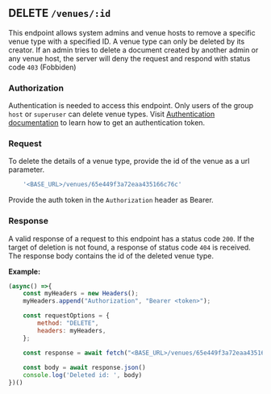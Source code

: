 ## DELETE `/venues/:id`

This endpoint allows system admins and venue hosts to remove a specific venue type with a specified ID. A venue type can only be deleted by its creator. If an admin tries to delete a document created by another admin or any venue host, the server will deny the request and respond with status code `403` (Fobbiden)

### Authorization
Authentication is needed to access this endpoint. Only users of the group `host` or `superuser` can delete venue types. Visit [Authentication documentation](../../../authentication/authentication.md) to learn how to get an authentication token.

### Request
To delete the details of a venue type, provide the id of the venue as a url parameter. 
```javascript
    '<BASE_URL>/venues/65e449f3a72eaa435166c76c'
```

Provide the auth token in the `Authorization` header as Bearer. 

### Response
A valid response of a request to this endpoint has a status code `200`. If the target of deletion is not found, a response of status code `404` is received. The response body contains the id of the deleted venue type.

**Example:**

```javascript
(async() =>{
    const myHeaders = new Headers();
    myHeaders.append("Authorization", "Bearer <token>");

    const requestOptions = {
        method: "DELETE",
        headers: myHeaders,
    };

    const response = await fetch("<BASE_URL>/venues/65e449f3a72eaa435166c76c", requestOptions)
    
    const body = await response.json()
    console.log('Deleted id: ', body)
})()
```
